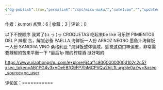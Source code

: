 ```yaml
---
{"dg-publish":true,"permalink":"/xhs/micu-maku/","noteIcon":"","updated":"2025-03-17T22:07:22.724+08:00"}
---
```


作者：kumori
点赞：6   |   收藏：3   |   评论：0

以下不按顺序 我累了(:з っ )っ
CROQUETAS 吃起来be like 可乐饼
PIMIENTOS DEL P 辣椒 苦，解腻必备
PAELLA 海鲜饭一人份
ARROZ NEGRO 墨鱼汁海鲜饭一人份
SANGRIA VINO 桑格利亚
*海鲜饭整体偏咸，感觉这边口味偏重，非常需要辣椒的苦来平衡一下
*最后1p 赠的柠檬酒 挺好喝的

https://www.xiaohongshu.com/explore/64af1c80000000003102c2c5?xsec_token=ABj1PG4v3xVOeEBfG9FP7lhMCPVQu2hjL1Lurg5le0aZw=&xsec_source=pc_user

评论区：===========

